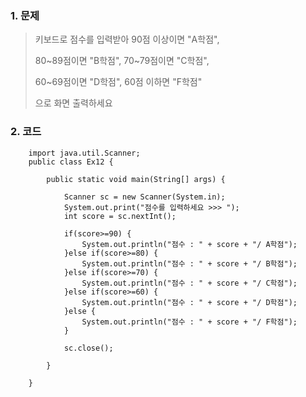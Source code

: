 ### 1. 문제
> 키보드로 점수를 입력받아 90점 이상이면 "A학점",
>
> 80~89점이면 "B학점", 70~79점이면 "C학점",
>
> 60~69점이면 "D학점", 60점 이하면 "F학점" 
>
> 으로 화면 출력하세요

### 2. 코드

        import java.util.Scanner;
        public class Ex12 {

            public static void main(String[] args) {

                Scanner sc = new Scanner(System.in);
                System.out.print("점수를 입력하세요 >>> ");
                int score = sc.nextInt();
                
                if(score>=90) {
                    System.out.println("점수 : " + score + "/ A학점");
                }else if(score>=80) {
                    System.out.println("점수 : " + score + "/ B학점");
                }else if(score>=70) {
                    System.out.println("점수 : " + score + "/ C학점");
                }else if(score>=60) {
                    System.out.println("점수 : " + score + "/ D학점");
                }else {
                    System.out.println("점수 : " + score + "/ F학점");
                }
                
                sc.close();
                
            }

        }